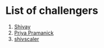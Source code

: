 # List of challengers

1. [Shivay](https://github.com/shivaylamba)
2. [Priya Pramanick](https://github.com/priya-172)
3. [shivscaler](http://github.com/shivscaler)

